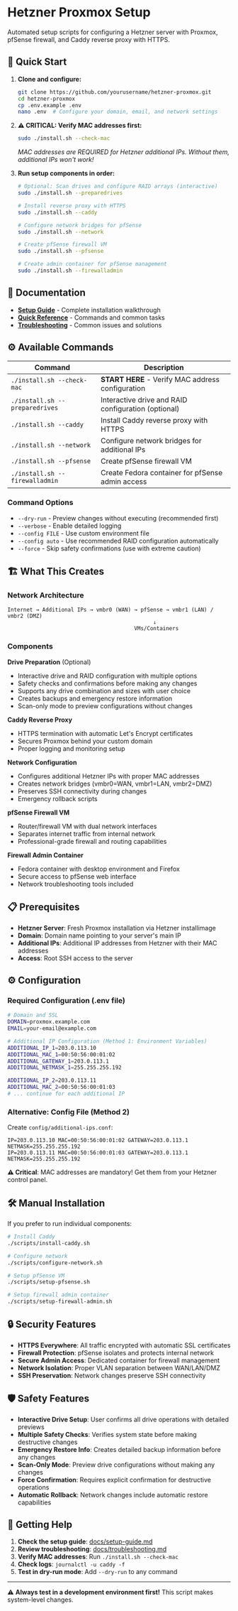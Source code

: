 # Hetzner Proxmox Setup

Automated setup scripts for configuring a Hetzner server with Proxmox, pfSense firewall, and Caddy reverse proxy with HTTPS.

## 🚀 Quick Start

1. **Clone and configure:**
   ```bash
   git clone https://github.com/yourusername/hetzner-proxmox.git
   cd hetzner-proxmox
   cp .env.example .env
   nano .env  # Configure your domain, email, and network settings
   ```

2. **⚠️ CRITICAL: Verify MAC addresses first:**
   ```bash
   sudo ./install.sh --check-mac
   ```
   *MAC addresses are REQUIRED for Hetzner additional IPs. Without them, additional IPs won't work!*

3. **Run setup components in order:**
   ```bash
   # Optional: Scan drives and configure RAID arrays (interactive)
   sudo ./install.sh --preparedrives
   
   # Install reverse proxy with HTTPS
   sudo ./install.sh --caddy
   
   # Configure network bridges for pfSense
   sudo ./install.sh --network
   
   # Create pfSense firewall VM
   sudo ./install.sh --pfsense
   
   # Create admin container for pfSense management
   sudo ./install.sh --firewalladmin
   ```

## 📖 Documentation

- **[Setup Guide](docs/setup-guide.md)** - Complete installation walkthrough
- **[Quick Reference](docs/quick-reference.md)** - Commands and common tasks
- **[Troubleshooting](docs/troubleshooting.md)** - Common issues and solutions

## ⚙️ Available Commands

| Command | Description |
|---------|-------------|
| `./install.sh --check-mac` | **START HERE** - Verify MAC address configuration |
| `./install.sh --preparedrives` | Interactive drive and RAID configuration (optional) |
| `./install.sh --caddy` | Install Caddy reverse proxy with HTTPS |
| `./install.sh --network` | Configure network bridges for additional IPs |
| `./install.sh --pfsense` | Create pfSense firewall VM |
| `./install.sh --firewalladmin` | Create Fedora container for pfSense admin access |

### Command Options
- `--dry-run` - Preview changes without executing (recommended first)
- `--verbose` - Enable detailed logging
- `--config FILE` - Use custom environment file
- `--config auto` - Use recommended RAID configuration automatically
- `--force` - Skip safety confirmations (use with extreme caution)

## 🏗️ What This Creates

### Network Architecture
```
Internet → Additional IPs → vmbr0 (WAN) → pfSense → vmbr1 (LAN) / vmbr2 (DMZ)
                                              ↓
                                        VMs/Containers
```

### Components

**Drive Preparation** (Optional)
- Interactive drive and RAID configuration with multiple options
- Safety checks and confirmations before making any changes
- Supports any drive combination and sizes with user choice
- Creates backups and emergency restore information
- Scan-only mode to preview configurations without changes

**Caddy Reverse Proxy**
- HTTPS termination with automatic Let's Encrypt certificates
- Secures Proxmox behind your custom domain
- Proper logging and monitoring setup

**Network Configuration**
- Configures additional Hetzner IPs with proper MAC addresses
- Creates network bridges (vmbr0=WAN, vmbr1=LAN, vmbr2=DMZ)
- Preserves SSH connectivity during changes
- Emergency rollback scripts

**pfSense Firewall VM**
- Router/firewall VM with dual network interfaces
- Separates internet traffic from internal network
- Professional-grade firewall and routing capabilities

**Firewall Admin Container**
- Fedora container with desktop environment and Firefox
- Secure access to pfSense web interface
- Network troubleshooting tools included

## 📋 Prerequisites

- **Hetzner Server**: Fresh Proxmox installation via Hetzner installimage
- **Domain**: Domain name pointing to your server's main IP
- **Additional IPs**: Additional IP addresses from Hetzner with their MAC addresses
- **Access**: Root SSH access to the server

## ⚙️ Configuration

### Required Configuration (.env file)

```bash
# Domain and SSL
DOMAIN=proxmox.example.com
EMAIL=your-email@example.com

# Additional IP Configuration (Method 1: Environment Variables)
ADDITIONAL_IP_1=203.0.113.10
ADDITIONAL_MAC_1=00:50:56:00:01:02
ADDITIONAL_GATEWAY_1=203.0.113.1
ADDITIONAL_NETMASK_1=255.255.255.192

ADDITIONAL_IP_2=203.0.113.11
ADDITIONAL_MAC_2=00:50:56:00:01:03
# ... continue for each additional IP
```

### Alternative: Config File (Method 2)

Create `config/additional-ips.conf`:
```
IP=203.0.113.10 MAC=00:50:56:00:01:02 GATEWAY=203.0.113.1 NETMASK=255.255.255.192
IP=203.0.113.11 MAC=00:50:56:00:01:03 GATEWAY=203.0.113.1 NETMASK=255.255.255.192
```

**⚠️ Critical**: MAC addresses are mandatory! Get them from your Hetzner control panel.

## 🛠️ Manual Installation

If you prefer to run individual components:

```bash
# Install Caddy
./scripts/install-caddy.sh

# Configure network
./scripts/configure-network.sh

# Setup pfSense VM
./scripts/setup-pfsense.sh

# Setup firewall admin container
./scripts/setup-firewall-admin.sh
```

## 🔒 Security Features

- **HTTPS Everywhere**: All traffic encrypted with automatic SSL certificates
- **Firewall Protection**: pfSense isolates and protects internal network
- **Secure Admin Access**: Dedicated container for firewall management
- **Network Isolation**: Proper VLAN separation between WAN/LAN/DMZ
- **SSH Preservation**: Network changes preserve SSH connectivity

## 🛡️ Safety Features

- **Interactive Drive Setup**: User confirms all drive operations with detailed previews
- **Multiple Safety Checks**: Verifies system state before making destructive changes
- **Emergency Restore Info**: Creates detailed backup information before any changes
- **Scan-Only Mode**: Preview drive configurations without making any changes
- **Force Confirmation**: Requires explicit confirmation for destructive operations
- **Automatic Rollback**: Network changes include automatic restore capabilities

## 🐛 Getting Help

1. **Check the setup guide**: [docs/setup-guide.md](docs/setup-guide.md)
2. **Review troubleshooting**: [docs/troubleshooting.md](docs/troubleshooting.md)
3. **Verify MAC addresses**: Run `./install.sh --check-mac`
4. **Check logs**: `journalctl -u caddy -f`
5. **Test in dry-run mode**: Add `--dry-run` to any command

---

⚠️ **Always test in a development environment first!** This script makes system-level changes.
